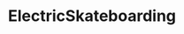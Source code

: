 ---
title: ElectricSkateboarding
crosslinks:
- MellowBoards
- metric_units
- kickstarter
- AskPhysics
- theydidthemath
- UnlimitedEngineering
- 3Dprinting
- modhelp
- technology
- '18650'
- shittykickstarters
- redditrequest
- EBoardMarketplace
- electronic_cigarette
- askscience
- AMAAggregator
- videos
- xkcd
- needamod
---